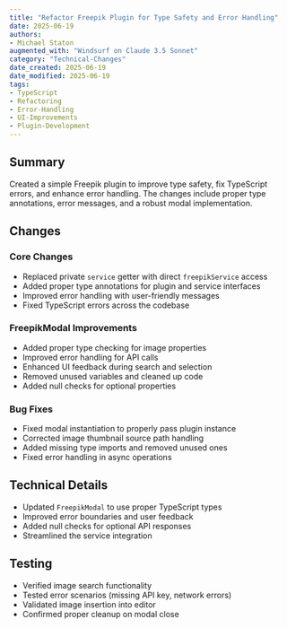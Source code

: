 ```yaml
---
title: "Refactor Freepik Plugin for Type Safety and Error Handling"
date: 2025-06-19
authors:
- Michael Staton
augmented_with: "Windsurf on Claude 3.5 Sonnet"
category: "Technical-Changes"
date_created: 2025-06-19
date_modified: 2025-06-19
tags:
- TypeScript
- Refactoring
- Error-Handling
- UI-Improvements
- Plugin-Development
---
```


## Summary
Created a simple Freepik plugin to improve type safety, fix TypeScript errors, and enhance error handling. The changes include proper type annotations, error messages, and a robust modal implementation.

## Changes

### Core Changes
- Replaced private `service` getter with direct `freepikService` access
- Added proper type annotations for plugin and service interfaces
- Improved error handling with user-friendly messages
- Fixed TypeScript errors across the codebase

### FreepikModal Improvements
- Added proper type checking for image properties
- Improved error handling for API calls
- Enhanced UI feedback during search and selection
- Removed unused variables and cleaned up code
- Added null checks for optional properties

### Bug Fixes
- Fixed modal instantiation to properly pass plugin instance
- Corrected image thumbnail source path handling
- Added missing type imports and removed unused ones
- Fixed error handling in async operations

## Technical Details
- Updated `FreepikModal` to use proper TypeScript types
- Improved error boundaries and user feedback
- Added null checks for optional API responses
- Streamlined the service integration

## Testing
- Verified image search functionality
- Tested error scenarios (missing API key, network errors)
- Validated image insertion into editor
- Confirmed proper cleanup on modal close

